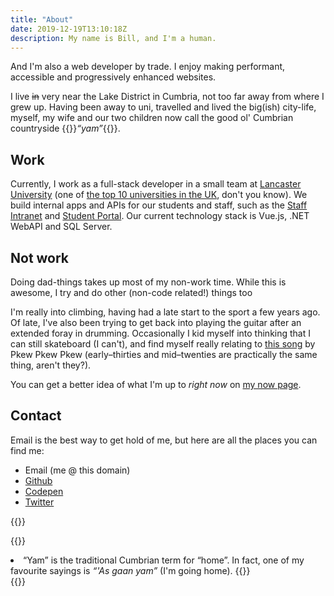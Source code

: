 ```yaml
---
title: "About"
date: 2019-12-19T13:10:18Z
description: My name is Bill, and I'm a human.
---
```


And I'm also a web developer by trade. I enjoy making performant, accessible and progressively enhanced websites.

I live ~~in~~ very near the Lake District in Cumbria, not too far away from where I grew up. Having been away to uni, travelled and lived the big(ish) city-life, myself, my wife and our two children now call the good ol' Cumbrian countryside {{<footnote-link yam>}}_&ldquo;yam&rdquo;_{{</footnote-link>}}.

## Work

Currently, I work as a full-stack developer in a small team at [Lancaster University](https://www.lancaster.ac.uk) (one of [the top 10 universities in the UK](https://www.theguardian.com/education/ng-interactive/2018/may/29/university-league-tables-2019), don't you know). We build internal apps and APIs for our students and staff, such as the [Staff Intranet](https://portal.lancaster.ac.uk/intranet/news) and [Student Portal](https://portal.lancaster.ac.uk/portal/news). Our current technology stack is Vue.js, .NET WebAPI and SQL Server.

## Not work

Doing dad-things takes up most of my non-work time. While this is awesome, I try and do other (non-code related!) things too

I'm really into climbing, having had a late start to the sport a few years ago. Of late, I've also been trying to get back into playing the guitar after an extended foray in drumming. Occasionally I kid myself into thinking that I can still skateboard (I can't), and find myself really relating to [this song](https://pkewx3.bandcamp.com/track/mid-20s-skateboarder-4 "Mid-20s Skateboarder") by Pkew Pkew Pkew (early&ndash;thirties and mid&ndash;twenties are practically the same thing, aren't they?).

You can get a better idea of what I'm up to _right now_ on [my now page](/now).

## Contact

Email is the best way to get hold of me, but here are all the places you can find me:

- Email (me @ this domain)
- <a href="https://github.com/bl-rd" rel="me nofollow noopener">Github</a>
- <a href="https://codepen.io/bl-rd" rel="nofollow noopener">Codepen</a>
- <a href="https://twitter.com/_bl_rd_dev" rel="me nofollow noopener">Twitter</a>

{{<signoff>}}

{{<blogfooter>}}
<li id="yam-footnote">
    &ldquo;Yam&rdquo; is the traditional Cumbrian term for &ldquo;home&rdquo;. In fact, one of my favourite sayings is <i>&ldquo;'As gaan yam&rdquo;</i> (I'm going home).
    {{<footnote-back yam-link >}}
</li>
{{</blogfooter>}}
